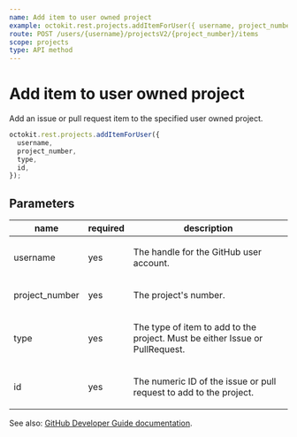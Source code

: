 ```yaml
---
name: Add item to user owned project
example: octokit.rest.projects.addItemForUser({ username, project_number, type, id })
route: POST /users/{username}/projectsV2/{project_number}/items
scope: projects
type: API method
---
```


# Add item to user owned project

Add an issue or pull request item to the specified user owned project.

```js
octokit.rest.projects.addItemForUser({
  username,
  project_number,
  type,
  id,
});
```

## Parameters

<table>
  <thead>
    <tr>
      <th>name</th>
      <th>required</th>
      <th>description</th>
    </tr>
  </thead>
  <tbody>
    <tr><td>username</td><td>yes</td><td>

The handle for the GitHub user account.

</td></tr>
<tr><td>project_number</td><td>yes</td><td>

The project's number.

</td></tr>
<tr><td>type</td><td>yes</td><td>

The type of item to add to the project. Must be either Issue or PullRequest.

</td></tr>
<tr><td>id</td><td>yes</td><td>

The numeric ID of the issue or pull request to add to the project.

</td></tr>
  </tbody>
</table>

See also: [GitHub Developer Guide documentation](https://docs.github.com/rest/projects/items#add-item-to-user-owned-project).
